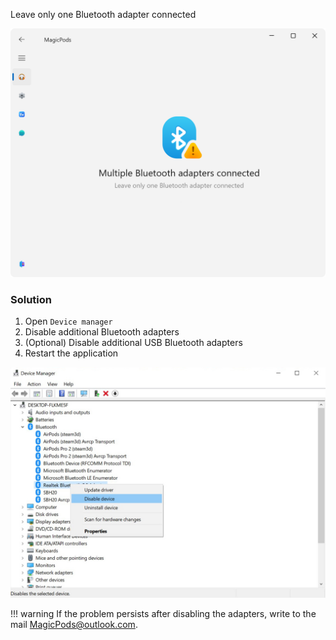 Leave only one Bluetooth adapter connected

![](media/helpmessages/Multiple-Bluetooth-adapters-connected.png)

### Solution

1. Open `Device manager`
2. Disable additional Bluetooth adapters
3. (Optional) Disable additional USB Bluetooth adapters 
4. Restart the application

![](media/disable-device.jpg)

!!! warning
    If the problem persists after disabling the adapters, write to the mail [MagicPods@outlook.com](mailto:MagicPods@outlook.com).